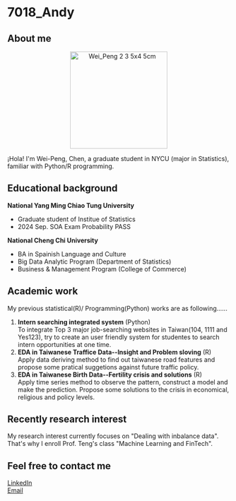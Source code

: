 # 7018_Andy 

## About me
<p align="center">
  <img src="https://github.com/user-attachments/assets/8a1e4a65-5cee-4aee-86d1-fd76e0cbdb63" alt="Wei_Peng 2 3 5x4 5cm" width="220" />
</p>

¡Hola! I'm Wei-Peng, Chen, a graduate student in NYCU (major in Statistics), familiar with Python/R programming.


## Educational background
**National Yang Ming Chiao Tung University**
- Graduate student of Institue of Statistics
- 2024 Sep. SOA Exam Probability PASS

**National Cheng Chi University**
- BA in Spainish Language and Culture
- Big Data Analytic Program (Department of Statistics)
- Business & Management Program (College of Commerce)
  
## Academic work
My previous statistical(R)/ Programming(Python) works are as following......<br>
1. **Intern searching integrated system** (Python) <br>
To integrate Top 3 major job-searching websites in Taiwan(104, 1111 and Yes123), try to create an user friendly system for studentes to search intern opportunities at one time. <br>
2. **EDA in Taiwanese Traffice Data--Insight and Problem sloving** (R) <br>
Apply data deriving method to find out taiwanese road features and propose some pratical suggetions against future traffic policy.<br>
3. **EDA in Taiwanese Birth Data--Fertility crisis and solutions** (R) <br>
Apply time series method to observe the pattern, construct a model and make the prediction. Propose some solutions to the crisis in economical, religious and policy levels.

## Recently research interest
My research interest currently focuses on "Dealing with inbalance data". That's why I enroll Prof. Teng's class "Machine Learning and FinTech".

## Feel free to contact me
[LinkedIn](https://www.linkedin.com/in/wp-chen-0204401b2/)<br>
[Email](andypon.sc14[AT]nycu.edu.tw)





##

